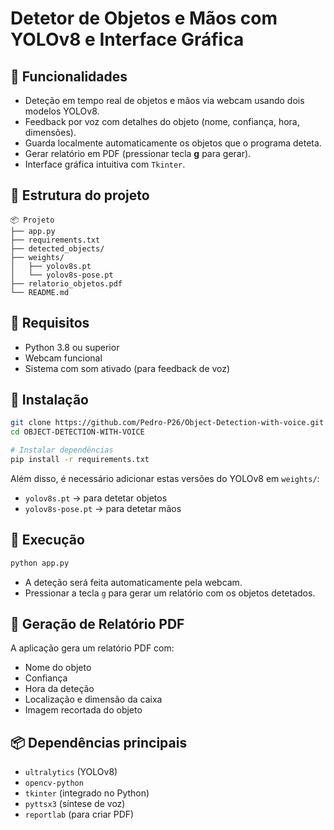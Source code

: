 # Detetor de Objetos e Mãos com YOLOv8 e Interface Gráfica

## 🧠 Funcionalidades

- Deteção em tempo real de objetos e mãos via webcam usando dois modelos YOLOv8.
- Feedback por voz com detalhes do objeto (nome, confiança, hora, dimensões).
- Guarda localmente automaticamente os objetos que o programa deteta.
- Gerar relatório em PDF (pressionar tecla **g** para gerar).
- Interface gráfica intuitiva com `Tkinter`.

## 📁 Estrutura do projeto

```
📦 Projeto
├── app.py                  
├── requirements.txt         
├── detected_objects/        
├── weights/
│   ├── yolov8s.pt           
│   └── yolov8s-pose.pt      
├── relatorio_objetos.pdf    
└── README.md
```

## 💬 Requisitos

- Python 3.8 ou superior
- Webcam funcional
- Sistema com som ativado (para feedback de voz)

## 🧪 Instalação

```bash
git clone https://github.com/Pedro-P26/Object-Detection-with-voice.git
cd OBJECT-DETECTION-WITH-VOICE

# Instalar dependências
pip install -r requirements.txt
```

Além disso, é necessário adicionar estas versões do YOLOv8 em `weights/`:
- `yolov8s.pt` → para detetar objetos
- `yolov8s-pose.pt` → para detetar mãos

## 🚀 Execução

```bash
python app.py
```

- A deteção será feita automaticamente pela webcam.
- Pressionar a tecla `g` para gerar um relatório com os objetos detetados.

## 📄 Geração de Relatório PDF

A aplicação gera um relatório PDF com:
- Nome do objeto
- Confiança
- Hora da deteção
- Localização e dimensão da caixa
- Imagem recortada do objeto

## 📦 Dependências principais

- `ultralytics` (YOLOv8)
- `opencv-python`
- `tkinter` (integrado no Python)
- `pyttsx3` (síntese de voz)
- `reportlab` (para criar PDF)
